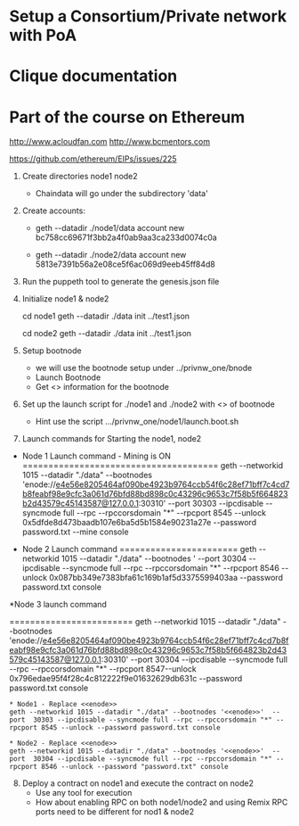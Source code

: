# Setup a Consortium/Private network with PoA
# Clique documentation
# Part of the course on Ethereum
http://www.acloudfan.com
http://www.bcmentors.com

https://github.com/ethereum/EIPs/issues/225


1. Create directories node1   node2
    * Chaindata will go under the subdirectory 'data'
2. Create accounts:
    * geth --datadir ./node1/data  account new
    bc758cc69671f3bb2a4f0ab9aa3ca233d0074c0a

    * geth --datadir ./node2/data  account new
    5813e7391b56a2e08ce5f6ac069d9eeb45ff84d8

3. Run the puppeth tool to generate the genesis.json file

4. Initialize node1 & node2

   cd node1
   geth --datadir ./data init ../test1.json

   cd node2
   geth --datadir ./data init ../test1.json

5. Setup bootnode 
   * we will use the bootnode setup under ../privnw_one/bnode
   * Launch Bootnode
   * Get <<enode>> information for the bootnode

6. Set up the launch script for ./node1 and ./node2 with <<enode>> of bootnode
   * Hint use the script .../privnw_one/node1/launch.boot.sh

7. Launch commands for Starting the node1, node2

* Node 1 Launch command - Mining is ON
======================================
geth --networkid 1015 --datadir "./data" --bootnodes 'enode://e4e56e8205464af090be4923b9764ccb54f6c28ef71bff7c4cd7b8feabf98e9cfc3a061d76bfd88bd898c0c43296c9653c7f58b5f664823b2d43579c45143587@127.0.0.1:30310' --port  30303 --ipcdisable --syncmode full --rpc --rpccorsdomain "*" --rpcport 8545 --unlock 0x5dfde8d473baadb107e6ba5d5b1584e90231a27e --password password.txt  --mine console

* Node 2 Launch command
=======================
geth --networkid 1015 --datadir "./data" --bootnodes '  --port  30304 --ipcdisable --syncmode full --rpc --rpccorsdomain "*" --rpcport 8546 --unlock 0x087bb349e7383bfa61c169b1af5d3375599403aa --password password.txt   console

*Node 3 launch command

========================
geth --networkid 1015 --datadir "./data" --bootnodes 'enode://e4e56e8205464af090be4923b9764ccb54f6c28ef71bff7c4cd7b8feabf98e9cfc3a061d76bfd88bd898c0c43296c9653c7f58b5f664823b2d43579c45143587@127.0.0.1:30310'  --port  30304 --ipcdisable --syncmode full --rpc --rpccorsdomain "*" --rpcport 8547--unlock 0x796edae95f4f28c4c812222f9e01632629db631c --password password.txt   console

    * Node1 - Replace <<enode>>
    geth --networkid 1015 --datadir "./data" --bootnodes '<<enode>>'  --port  30303 --ipcdisable --syncmode full --rpc --rpccorsdomain "*" --rpcport 8545 --unlock --password password.txt console 

    * Node2 - Replace <<enode>>
    geth --networkid 1015 --datadir "./data" --bootnodes '<<enode>>'  --port  30304 --ipcdisable --syncmode full --rpc --rpccorsdomain "*" --rpcport 8546 --unlock --password "password.txt" console 

8. Deploy a contract on node1 and execute the contract on node2
   * Use any tool for execution
   * How about enabling RPC on both node1/node2 and using Remix 
     RPC ports need to be different for nod1 & node2
   